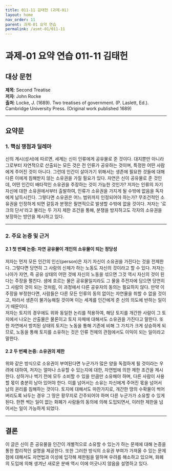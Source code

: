 ```yaml
---
title: 011-11 김태헌 (과제-01)
layout: home
nav_order: 11
parent: 과제-01 요약 연습
permalink: /asmt-01/011-11
---
```


# 과제-01 요약 연습 011-11 김태헌 

## 대상 문헌  
**제목**: Second Treatise  
**저자**: John Rocke  
**출처**: Locke, J. (1689). Two treatises of government. (P. Laslett, Ed.). Cambridge University Press. (Original work published 1689)  

---

## 요약문  

### 1. 핵심 쟁점과 딜레마  
신의 계시(성서)에 따르면, 세계는 신이 인류에게 공유물로 준 것이다. 대지뿐만 아니라 그로부터 자연적으로 산출되는 모든 것은 전 인류가 공유하는 것이며, 특정한 어떤 사람에게 주어진 것이 아니다. 그런데 인간이 살아가기 위해서는 생존에 필요한 것들에 대해 다른 이에게 침해받지 않는 소유권을 가질 필요가 있다. 자연은 신이 공유물로 준 것인데, 어떤 인간이 배타적인 소유권을 주장하는 것이 가능한 것인가? 저자는 인류의 자기 자신에 대한 소유권에서부터 출발하여, 인류가 소유권을 가지게 될 수밖에 없음을 독자에게 납득시킨다. 그렇다면 소유권은 어느 범위까지 인정되어야 하는가? 무조건적인 소유권을 인정하게 되면 갈등과 분쟁은 필연적으로 발생할 수밖에 없을 것이다. 저자는 '로크의 단서'라고 불리는 두 가지 제한 조건을 통해, 분쟁을 방지하고도 각자의 소유권을 보장하는 방안을 제시하고 있다.

---

### 2. 주요 논증 및 근거  

#### 2.1 첫 번째 논증: 자연 공유물이 개인의 소유물이 되는 정당성
저자는 먼저 모든 인간의 인신(person)은 자기 자신이 소유권을 가진다는 것을 전제한다. 그렇다면 당연히 그 사람의 신체가 하는 노동도 자신의 것이라고 할 수 있다. 저자는 나아가 자연, 즉 공유 상태의 어떤 것에 자신의 노동을 섞으면 그것 역시 자신의 것이 된다는 주장을 펼친다. 샘에 흐르는 물은 공유물일지라도 그 물을 주전자에 담으면 당연히 그 사람의 것이 되는 것처럼, 이 과정에서 다른 공유자의 동의는 필요하지 않다. 만약 이 주장을 부정한다면, 사람들은 다른 모든 인류의 동의 없이는 자연물을 취할 수 없을 것이고, 따라서 생존이 불가능해질 것이며 이는 세계를 인간에게 준 신의 의도에 반하는 일이기 때문이다.  
저자는 토지의 경우에도 위와 동일한 논리를 적용하여, 해당 토지를 개간한 사람이 그 토지에서 나오는 산출물은 물론이고 토지 자체에 대해서도 소유권을 가진다고 말한다. 또한 자연에서 방치된 상태의 토지는 노동을 통해 기존에 비해 그 가치가 크게 상승하게 되므로, 노동을 통해 토지를 소유하는 것은 인류 전체의 관점에서도 이익이 되는 일이라고 말한다.

#### 2.2 두 번째 논증: 소유권의 제한  
위와 같은 방식으로 소유권이 부여된다면 누군가가 많은 양을 독점하게 될 것이라는 우려에 대하여, 저자는 얼마나 소유할 수 있는지에 대한, 자연법에 의한 제한 조건을 제시한다. 상하거나 썩기 전에 모두 소비할 수 있을 만큼만 소유해야 하며, 다른 사람이 사용할 몫이 충분히 남아 있어야 한다. 이를 넘어서는 소유는 자신에게 주어진 몫을 넘어서 남의 권리를 침해하는 것이다. 토지에 대해서도 마찬가지로, 개간한 땅의 수확물이 썩어버리도록 놔두는 경우 그 땅은 황무지로 간주되어야 하며 다른 누군가가 소유할 수 있게 된다. 한편 썩는 일이 없는 화폐가 사람들의 동의에 의해 도입되면서, 이러한 제한을 넘어서는 일이 가능하게 되었다.
 
---

## 결론  
이 글은 신이 준 공유물을 인간이 개별적으로 소유할 수 있는가 하는 문제에 대해 논증을 통한 합리적인 설명을 제공한다. 또한 그러한 방식의 소유권 부여가 가져올 수 있는 문제점에 대해서도 자연법과 이성에 입각해 제한됨을 말하며 우려를 해소하고 있으며, 화폐의 도입에 의해 생겨난 새로운 분배 역시 이에 어긋나지 않음을 설명하고 있다.